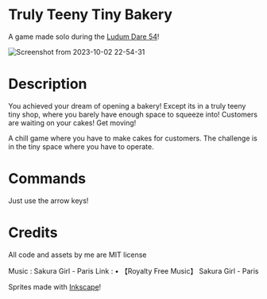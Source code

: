 # Truly Teeny Tiny Bakery

A game made solo during the [Ludum Dare 54](https://ldjam.com/events/ludum-dare/54/truly-teeny-tiny-bakery)!

![Screenshot from 2023-10-02 22-54-31](https://github.com/ShadowMitia/LD54/assets/3752363/faabf9d4-1c5c-4a1c-8092-3bc8529b8c77)

# Description

You achieved your dream of opening a bakery! Except its in a truly teeny tiny shop, where you barely have enough space to squeeze into! Customers are waiting on your cakes! Get moving!

A chill game where you have to make cakes for customers. The challenge is in the tiny space where you have to operate.

# Commands

Just use the arrow keys!

# Credits

All code and assets by me are MIT license

Music : Sakura Girl - Paris
Link :    • 【Royalty Free Music】 Sakura Girl - Paris

Sprites made with [Inkscape](https://inkscape.org/)!
